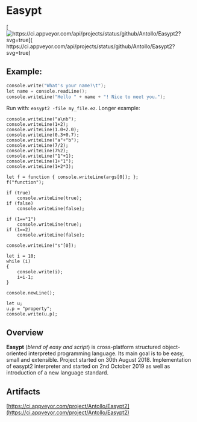 # Easypt

[![https://ci.appveyor.com/api/projects/status/github/Antollo/Easypt2?svg=true]( https://ci.appveyor.com/api/projects/status/github/Antollo/Easypt2?svg=true)](https://ci.appveyor.com/project/Antollo/Easypt2)

## Example:

```c
console.write("What's your name?\t");
let name = console.readLine();
console.writeLine("Hello " + name + "! Nice to meet you.");
```

Run with: `easypt2 -file my_file.ez`. Longer example:

```
console.writeLine("a\nb");
console.writeLine(1+2);
console.writeLine(1.0+2.0);
console.writeLine(0.3+0.7);
console.writeLine("a"+"b");
console.writeLine(7/2);
console.writeLine(7%2);
console.writeLine("1"+1);
console.writeLine(1+"1");
console.writeLine(1+2*3);

let f = function { console.writeLine(args[0]); };
f("function");

if (true)  
    console.writeLine(true);
if (false)  
    console.writeLine(false);

if (1=="1")  
    console.writeLine(true);
if (1==2)  
    console.writeLine(false);

console.writeLine("s"[0]);

let i = 10;
while (i)
{
    console.write(i);
    i=i-1;
}

console.newLine();

let u;
u.p = "property";
console.write(u.p);
```




## Overview

__Easypt__ (_blend of easy and script_) is cross-platform structured object-oriented interpreted programming language. Its main goal is to be easy, small and extensible. Project started on 30th August 2018. Implementation of easypt2 interpreter and started on 2nd October 2019 as well as introduction of a new language standard.
 
## Artifacts

[https://ci.appveyor.com/project/Antollo/Easypt2](https://ci.appveyor.com/project/Antollo/Easypt2)